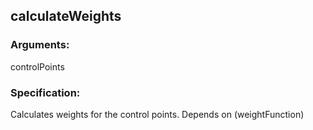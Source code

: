 ## calculateWeights
### Arguments: 
controlPoints
### Specification: 
Calculates weights for the control points. Depends on (weightFunction)
